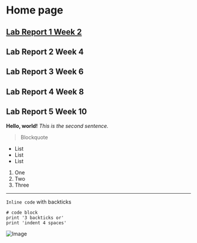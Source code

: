 # Home page
## [Lab Report 1 Week 2](https://til026.github.io/cse15l-lab-reports/lab-report-1-week-2.html)
## Lab Report 2 Week 4
## Lab Report 3 Week 6
## Lab Report 4 Week 8
## Lab Report 5 Week 10
**Hello, world!**
*This is the second sentence.*
> Blockquote
* List
* List
* List

1. One
2. Two
3. Three

---

`Inline code` with backticks

```
# code block
print '3 backticks or'
print 'indent 4 spaces'
```

![Image](https://upload.wikimedia.org/wikipedia/commons/4/47/PNG_transparency_demonstration_1.png)


